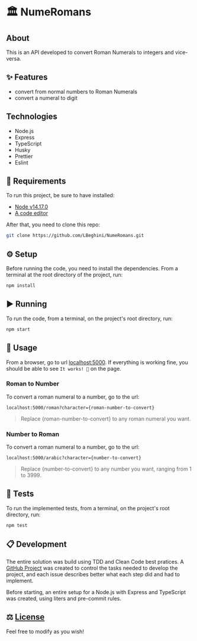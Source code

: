 # 🏛️ NumeRomans

## About

This is an API developed to convert Roman Numerals to integers and vice-versa. 

## ✨ Features
-  convert from normal numbers to Roman Numerals
-  convert a numeral to digit

## Technologies
- Node.js
- Express
- TypeScript
- Husky
- Prettier
- Eslint

## 📌 Requirements
To run this project, be sure to have installed:
- [Node v14.17.0](https://nodejs.dev/download/)
- [A code editor](https://code.visualstudio.com)

After that, you need to clone this repo:
```bash
git clone https://github.com/LBeghini/NumeRomans.git
```

## ⚙️ Setup
Before running the code, you need to install the dependencies. From a terminal at the root directory of the project, run:
```bash
npm install
```

## ▶️ Running
To run the code, from a terminal, on the project's root directory, run:
```bash
npm start
```
## 🧭 Usage
From a browser, go to url [localhost:5000](localhost:5000).
If everything is working fine, you should be able to see `It works! 🚀` on the page.
### Roman to Number
To convert a roman numeral to a number, go to the url:
```
localhost:5000/roman?character={roman-number-to-convert}
```
>Replace {roman-number-to-convert} to any roman numeral you want. 


### Number to Roman
To convert a roman numeral to a number, go to the url:
```
localhost:5000/arabic?character={number-to-convert}
```
>Replace {number-to-convert} to any number you want, ranging from 1 to 3999.

## 🧪 Tests
To run the implemented tests, from a terminal, on the project's root directory, run:
```
npm test
```

## 📋 Development
The entire solution was build using TDD and Clean Code best pratices. A [GitHub Project](https://github.com/LBeghini/NumeRomans/projects/1) was created to control the tasks needed to develop the project, and each issue describes better what each step did and had to implement.

Before starting, an entire setup for a Node.js with Express and TypeScript was created, using liters and pre-commit rules.

## ⚖️ [License](https://github.com/LBeghini/NumeRomans/blob/main/LICENSE)
Feel free to modify as you wish!
